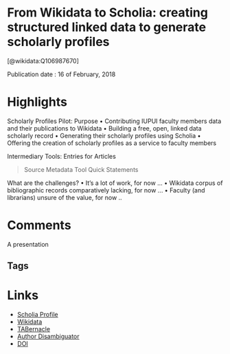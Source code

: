 
From Wikidata to Scholia: creating structured linked data to generate scholarly profiles
========================================================================================
  
  [@wikidata:Q106987670]  
  
Publication date : 16 of February, 2018  

# Highlights

Scholarly Profiles Pilot: Purpose
• Contributing IUPUI faculty members data and their publications to 
Wikidata
• Building a free, open, linked data scholarly record 
• Generating their scholarly profiles using Scholia 
• Offering the creation of scholarly profiles as a service to faculty 
members

Intermediary Tools: Entries for Articles
> Source Metadata Tool 
> Quick Statements


What are the challenges?
• It’s a lot of work, for now ... 
• Wikidata corpus of bibliographic records comparatively lacking, for now ...
• Faculty (and librarians) unsure of the value, for now ..
# Comments

A presentation

## Tags

# Links
  
 * [Scholia Profile](https://scholia.toolforge.org/work/Q106987670)  
 * [Wikidata](https://www.wikidata.org/wiki/Q106987670)  
 * [TABernacle](https://tabernacle.toolforge.org/?#/tab/manual/Q106987670/P921%3BP4510)  
 * [Author Disambiguator](https://author-disambiguator.toolforge.org/work_item_oauth.php?id=Q106987670&batch_id=&match=1&author_list_id=&doit=Get+author+links+for+work)  
 * [DOI](https://doi.org/10.17605/OSF.IO/GXQ8D)  

